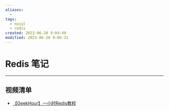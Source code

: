 ```yaml
---
aliases:
  - 
tags:
  - nosql
  - redis
created: 2023-06-20 9:04:40
modified: 2023-06-20 9:06:31
---
```

# Redis 笔记

---

## 视频清单

* [【GeekHour】一小时Redis教程](https://www.bilibili.com/video/BV1Jj411D7oG)